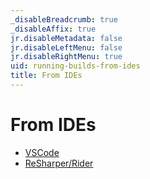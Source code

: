 ```yaml
---
_disableBreadcrumb: true
_disableAffix: true
jr.disableMetadata: false
jr.disableLeftMenu: false
jr.disableRightMenu: true
uid: running-builds-from-ides
title: From IDEs
---
```


# From IDEs

- [VSCode](https://github.com/nuke-build/vscode)
- [ReSharper/Rider](https://github.com/nuke-build/resharper)
